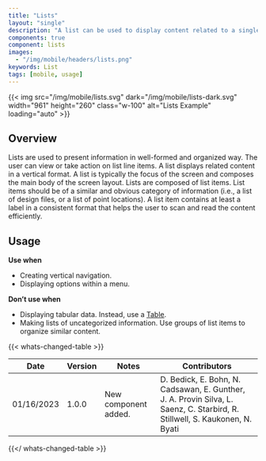 ```yaml
---
title: "Lists"
layout: "single"
description: "A list can be used to display content related to a single subject."
components: true
component: lists
images:
  - "/img/mobile/headers/lists.png"
keywords: List
tags: [mobile, usage]
---
```


{{< img src="/img/mobile/lists.svg" dark="/img/mobile/lists-dark.svg" width="961" height="260" class="w-100" alt="Lists Example" loading="auto" >}}

## Overview

Lists are used to present information in well-formed and organized way. The user can view or take action on list line items. A list displays related content in a vertical format. A list is typically the focus of the screen and composes the main body of the screen layout. Lists are composed of list items. List items should be of a similar and obvious category of information (i.e., a list of design files, or a list of point locations). A list item contains at least a label in a consistent format that helps the user to scan and read the content efficiently.

## Usage

**Use when**

- Creating vertical navigation.
- Displaying options within a menu.

**Don’t use when**

- Displaying tabular data. Instead, use a [Table](/components/mobile/tables/).
- Making lists of uncategorized information. Use groups of list items to organize similar content.


{{< whats-changed-table >}}

| Date       | Version | Notes                               | Contributors |
| ---------- | ------- | ----------------------------------- | ------------ |
| 01/16/2023 | 1.0.0   | New component added. | D. Bedick, E. Bohn, N. Cadsawan, E. Gunther, J. A. Provin Silva, L. Saenz, C. Starbird, R. Stillwell, S. Kaukonen, N. Byati  |

{{</ whats-changed-table >}}
